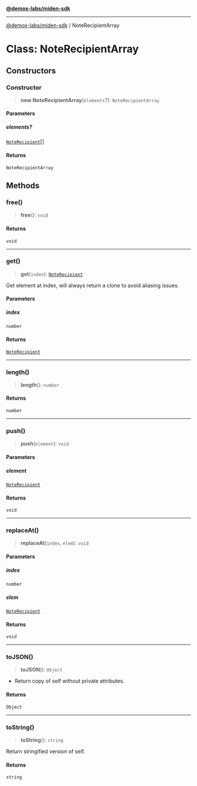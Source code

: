 [**@demox-labs/miden-sdk**](../README.md)

***

[@demox-labs/miden-sdk](../README.md) / NoteRecipientArray

# Class: NoteRecipientArray

## Constructors

### Constructor

> **new NoteRecipientArray**(`elements`?): `NoteRecipientArray`

#### Parameters

##### elements?

[`NoteRecipient`](NoteRecipient.md)[]

#### Returns

`NoteRecipientArray`

## Methods

### free()

> **free**(): `void`

#### Returns

`void`

***

### get()

> **get**(`index`): [`NoteRecipient`](NoteRecipient.md)

Get element at index, will always return a clone to avoid aliasing issues.

#### Parameters

##### index

`number`

#### Returns

[`NoteRecipient`](NoteRecipient.md)

***

### length()

> **length**(): `number`

#### Returns

`number`

***

### push()

> **push**(`element`): `void`

#### Parameters

##### element

[`NoteRecipient`](NoteRecipient.md)

#### Returns

`void`

***

### replaceAt()

> **replaceAt**(`index`, `elem`): `void`

#### Parameters

##### index

`number`

##### elem

[`NoteRecipient`](NoteRecipient.md)

#### Returns

`void`

***

### toJSON()

> **toJSON**(): `Object`

* Return copy of self without private attributes.

#### Returns

`Object`

***

### toString()

> **toString**(): `string`

Return stringified version of self.

#### Returns

`string`
